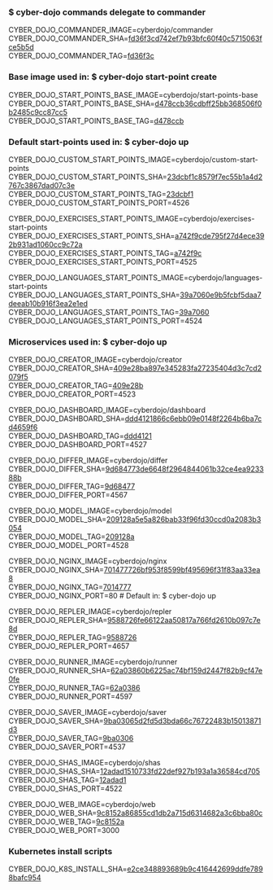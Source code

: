 ### $ cyber-dojo commands delegate to commander

CYBER_DOJO_COMMANDER_IMAGE=cyberdojo/commander  
CYBER_DOJO_COMMANDER_SHA=[fd36f3cd742ef7b93bfc60f40c5715063fce5b5d](https://github.com/cyber-dojo/commander/commit/fd36f3cd742ef7b93bfc60f40c5715063fce5b5d)  
CYBER_DOJO_COMMANDER_TAG=[fd36f3c](https://hub.docker.com/layers/cyberdojo/commander/fd36f3c/images/sha256-c8f6e57cf1a5e765810b5a875385c5e4f6c1cba9832d56cee927e1e9f32dc66e)  

### Base image used in: $ cyber-dojo start-point create

CYBER_DOJO_START_POINTS_BASE_IMAGE=cyberdojo/start-points-base  
CYBER_DOJO_START_POINTS_BASE_SHA=[d478ccb36cdbff25bb368506f0b2485c9cc87cc5](https://github.com/cyber-dojo/start-points-base/commit/d478ccb36cdbff25bb368506f0b2485c9cc87cc5)  
CYBER_DOJO_START_POINTS_BASE_TAG=[d478ccb](https://hub.docker.com/layers/cyberdojo/start-points-base/d478ccb/images/sha256-402adefd8be573b4b0eead68436c2958e957df173c365e03c55bec5b0d3fd87e)  

### Default start-points used in: $ cyber-dojo up

CYBER_DOJO_CUSTOM_START_POINTS_IMAGE=cyberdojo/custom-start-points  
CYBER_DOJO_CUSTOM_START_POINTS_SHA=[23dcbf1c8579f7ec55b1a4d2767c3867dad07c3e](https://github.com/cyber-dojo/custom-start-points/commit/23dcbf1c8579f7ec55b1a4d2767c3867dad07c3e)  
CYBER_DOJO_CUSTOM_START_POINTS_TAG=[23dcbf1](https://hub.docker.com/layers/cyberdojo/custom-start-points/23dcbf1/images/sha256-988f93121e2ce59491ca517cc1d00d27704e57e8476a9c2807823fb0bb6d14fb)  
CYBER_DOJO_CUSTOM_START_POINTS_PORT=4526

CYBER_DOJO_EXERCISES_START_POINTS_IMAGE=cyberdojo/exercises-start-points  
CYBER_DOJO_EXERCISES_START_POINTS_SHA=[a742f9cde795f27d4ece392b931ad1060cc9c72a](https://github.com/cyber-dojo/exercises-start-points/commit/a742f9cde795f27d4ece392b931ad1060cc9c72a)  
CYBER_DOJO_EXERCISES_START_POINTS_TAG=[a742f9c](https://hub.docker.com/layers/cyberdojo/exercises-start-points/a742f9c/images/sha256-114bcfed46878a6cd03f8fb64777d305c72c8e8f2f912b77e0d9ae83cf90f0e1)  
CYBER_DOJO_EXERCISES_START_POINTS_PORT=4525

CYBER_DOJO_LANGUAGES_START_POINTS_IMAGE=cyberdojo/languages-start-points  
CYBER_DOJO_LANGUAGES_START_POINTS_SHA=[39a7060e9b5fcbf5daa7deeab10b916f3ea2e1ed](https://github.com/cyber-dojo/languages-start-points/commit/39a7060e9b5fcbf5daa7deeab10b916f3ea2e1ed)  
CYBER_DOJO_LANGUAGES_START_POINTS_TAG=[39a7060](https://hub.docker.com/layers/cyberdojo/languages-start-points/39a7060/images/sha256-ac1c03c6010318277f0241a412f7ea56a9ba416b33db389f9343b4049604d6f2)  
CYBER_DOJO_LANGUAGES_START_POINTS_PORT=4524

### Microservices used in: $ cyber-dojo up

CYBER_DOJO_CREATOR_IMAGE=cyberdojo/creator  
CYBER_DOJO_CREATOR_SHA=[409e28ba897e345283fa27235404d3c7cd2079f5](https://github.com/cyber-dojo/creator/commit/409e28ba897e345283fa27235404d3c7cd2079f5)  
CYBER_DOJO_CREATOR_TAG=[409e28b](https://hub.docker.com/layers/cyberdojo/creator/409e28b/images/sha256-e2c18fabb023cb1835ad7b2dba92507431b8eb44bc3c015e61ad3976d9f869ec)  
CYBER_DOJO_CREATOR_PORT=4523

CYBER_DOJO_DASHBOARD_IMAGE=cyberdojo/dashboard  
CYBER_DOJO_DASHBOARD_SHA=[ddd4121866c6ebb09e0148f2264b6ba7cd4659f6](https://github.com/cyber-dojo/dashboard/commit/ddd4121866c6ebb09e0148f2264b6ba7cd4659f6)  
CYBER_DOJO_DASHBOARD_TAG=[ddd4121](https://hub.docker.com/layers/cyberdojo/dashboard/ddd4121/images/sha256-8d8218fae1e96745fc84e09caf7c9b38ca9672a758b5bbb0b994fac7def20c96)  
CYBER_DOJO_DASHBOARD_PORT=4527

CYBER_DOJO_DIFFER_IMAGE=cyberdojo/differ  
CYBER_DOJO_DIFFER_SHA=[9d684773de6648f2964844061b32ce4ea923388b](https://github.com/cyber-dojo/differ/commit/9d684773de6648f2964844061b32ce4ea923388b)  
CYBER_DOJO_DIFFER_TAG=[9d68477](https://hub.docker.com/layers/cyberdojo/differ/9d68477/images/sha256-f7c8bb276522dd7205d91547d53fb74e6e5f9e67b02853d6d5e0b8c701d36d07)  
CYBER_DOJO_DIFFER_PORT=4567

CYBER_DOJO_MODEL_IMAGE=cyberdojo/model  
CYBER_DOJO_MODEL_SHA=[209128a5e5a826bab33f96fd30ccd0a2083b3054](https://github.com/cyber-dojo/model/commit/209128a5e5a826bab33f96fd30ccd0a2083b3054)  
CYBER_DOJO_MODEL_TAG=[209128a](https://hub.docker.com/layers/cyberdojo/model/209128a/images/sha256-2035b56db09cb904c185f9ed273b7f8468c518bb67d5068379f59f59b1ba64e4)  
CYBER_DOJO_MODEL_PORT=4528

CYBER_DOJO_NGINX_IMAGE=cyberdojo/nginx  
CYBER_DOJO_NGINX_SHA=[701477726bf953f8599bf495696f31f83aa33ea8](https://github.com/cyber-dojo/nginx/commit/701477726bf953f8599bf495696f31f83aa33ea8)  
CYBER_DOJO_NGINX_TAG=[7014777](https://hub.docker.com/layers/cyberdojo/nginx/7014777/images/sha256-a80e0b745d29754b1dc3bf5939e97be762fa04195a4e1db1799771a8332ecbae)  
CYBER_DOJO_NGINX_PORT=80 # Default in: $ cyber-dojo up

CYBER_DOJO_REPLER_IMAGE=cyberdojo/repler  
CYBER_DOJO_REPLER_SHA=[9588726fe66122aa50817a766fd2610b097c7e8d](https://github.com/cyber-dojo/repler/commit/9588726fe66122aa50817a766fd2610b097c7e8d)  
CYBER_DOJO_REPLER_TAG=[9588726](https://hub.docker.com/layers/cyberdojo/repler/9588726/images/sha256-a6681daca5a8181e8c3ab0f2b4c8a2333a80b8a6748c2e1da5ca6985b45710b8)  
CYBER_DOJO_REPLER_PORT=4657

CYBER_DOJO_RUNNER_IMAGE=cyberdojo/runner  
CYBER_DOJO_RUNNER_SHA=[62a03860b6225ac74bf159d2447f82b9cf47e0fe](https://github.com/cyber-dojo/runner/commit/62a03860b6225ac74bf159d2447f82b9cf47e0fe)  
CYBER_DOJO_RUNNER_TAG=[62a0386](https://hub.docker.com/layers/cyberdojo/runner/62a0386/images/sha256-f1af135f459a3f5fec0f7864cd237a8874572117cfda6be6a9bb8a077a4ca030)  
CYBER_DOJO_RUNNER_PORT=4597

CYBER_DOJO_SAVER_IMAGE=cyberdojo/saver  
CYBER_DOJO_SAVER_SHA=[9ba03065d2fd5d3bda66c76722483b15013871d3](https://github.com/cyber-dojo/saver/commit/9ba03065d2fd5d3bda66c76722483b15013871d3)  
CYBER_DOJO_SAVER_TAG=[9ba0306](https://hub.docker.com/layers/cyberdojo/saver/9ba0306/images/sha256-d5b4b493b96a407d46d2ca3af0bb4e9ffd225df78a5aed105224e4120b3b9814)  
CYBER_DOJO_SAVER_PORT=4537

CYBER_DOJO_SHAS_IMAGE=cyberdojo/shas  
CYBER_DOJO_SHAS_SHA=[12adad1510733fd22def927b193a1a36584cd705](https://github.com/cyber-dojo/shas/commit/12adad1510733fd22def927b193a1a36584cd705)  
CYBER_DOJO_SHAS_TAG=[12adad1](https://hub.docker.com/layers/cyberdojo/shas/12adad1/images/sha256-31f9f3d52666d0cfe94b7c65dce8f1a29419a03721017fe7984415ea8eb0ba4d)  
CYBER_DOJO_SHAS_PORT=4522

CYBER_DOJO_WEB_IMAGE=cyberdojo/web  
CYBER_DOJO_WEB_SHA=[9c8152a86855cd1db2a715d6314682a3c6bba80c](https://github.com/cyber-dojo/web/commit/9c8152a86855cd1db2a715d6314682a3c6bba80c)  
CYBER_DOJO_WEB_TAG=[9c8152a](https://hub.docker.com/layers/cyberdojo/web/9c8152a/images/sha256-42944b2cbf905af7b0277e5edd8e7d33c9fd1a8decef942e8a42ed8dc0861250)  
CYBER_DOJO_WEB_PORT=3000

### Kubernetes install scripts
CYBER_DOJO_K8S_INSTALL_SHA=[e2ce348893689b9c416442699ddfe7898bafc954](https://github.com/cyber-dojo/k8s-install/commit/e2ce348893689b9c416442699ddfe7898bafc954)  
